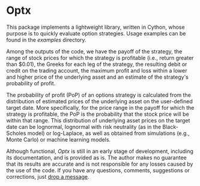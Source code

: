 # Optx

This package implements a lightweight library, written in Cython, whose purpose is to quickly evaluate option strategies. Usage examples can be found in the *examples* directory.

Among the outputs of the code, we have the payoff of the strategy, the range of stock prices for which the strategy is profitable (i.e., return greater than \$0.01), the Greeks for each leg of the strategy, the resulting debit or credit on the trading account, the maximum profit and loss within a lower and higher price of the underlying asset and an estimate of the strategy's probability of profit.

The probability of profit (PoP) of an options strategy is calculated from the distribution of estimated prices of the underlying asset on the user-defined target date.  More specifically, for the price range in the payoff for which the strategy is profitable, the PoP is the probability that the stock price will be within that range. This distribution of underlying asset prices on the target date can be lognormal, lognormal with risk neutrality (as in the Black-Scholes model) or log-Laplace, as well as obtained from simulations (e.g., Monte Carlo) or machine learning models.

Although functional, *Optx* is still in an early stage of development, including its documentation, and is provided as is. The author makes no guarantee that its results are accurate and is not responsible for any losses caused by the use of the code. If you have any questions, comments, suggestions or corrections, just [drop a message](mailto:roberto.veiga@ufabc.edu.br).